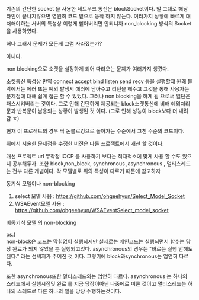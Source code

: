 기존의 간단한 socket 을 사용한 네트우크 통신은 blockSocket이다.
말 그대로 해당 라인이 끝나지않으면 영원히 코드 밑으로  동작 하지 않는다.
여러가지 상황에 빠르게 대처해야하는 서버의 특성상 이렇게 뻗어버리면 안되니까 non_blocking 방식의 Socket을 사용하였다. 

허나 그래서 문제가 모든게 그럼 사라젔는가?

아니다.

non blocking으로 소켓을 설정하게 되어 따라오는 문제가 여러가지 생겼다.

소켓통신 특성상 만약 connect accept bind listen send recv 등을 실행할떄 원래 블락에서는 에러 또는 예외 발생시 에러에 담아주고 리턴을 해주고 그것을 통해 사용자는 문제점에 대해 쉽게 접근 할 수 있었다.
그러나 non blocking을 하게 됨 으로써 일단은 패스시켜버리는 것이다. 
그로 인해 간단하게 제공되는 block소켓통신에 비해 예외처리 문과 반복문이 남용되는 상황이 발생된 것 이다. (그로 인해 성능이 block보다 더 내려감 ㅎ)

현재 이 프로젝트의 경우 딱 논블로킹으로 돌아가는 수준에서 그친 수준의 코드이다.

위에서 서술한 문제점을 수정한 버전은 다른 프로젝트에서 개선 할 것이다.

개선 프로젝트 url 
무작정 IOCP 를 사용하기 보다는 적재적소에 맞게 사용 할 수도 있으니 공부해두자.
또한 block,non_block, synchronous ,asynchronous , 멀티스레드 는 전부 다른 개념이다.
각 모델별로 위의 특성이 다르기 때문에 참고하자

동기식 모델이나 non-blocking
1. select 모델 사용 : https://github.com/ohgeehyun/Select_Model_Socket
2. WSAEvent모델 사용 : https://github.com/ohgeehyun/WSAEventSelect_model_socket

비동기식 모델 의 non-blocking

ps.)   
non-block은 코드는 막힘없이 실행되지만 실제로는 메인코드는 실행되면서 함수는 당장 완료가 되지 않았을 뿐 실행되고있다. 
asynchronous의 경우는 "바로는 실행 안해도 된다." 라는 선택지가 주어진 것 이다.
그렇기에 block과synchronous는 엄연히 다르다.

또한 asynchronous또한 멀티스레드와는 엄연히 다르다.
asynchronous 는 하나의 스레드에서 실행시점및 완료 를 지금 당장이아닌 나중에로 미룬 것이고
멀티스레드는 하나의 스레드로 다른 하나의 일을 당장 수행하는것이다.
